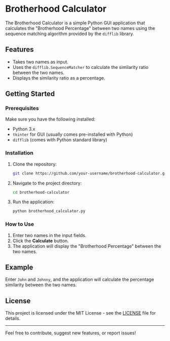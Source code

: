 # Brotherhood Calculator

The Brotherhood Calculator is a simple Python GUI application that calculates the "Brotherhood Percentage" between two names using the sequence matching algorithm provided by the `difflib` library.

## Features
- Takes two names as input.
- Uses the `difflib.SequenceMatcher` to calculate the similarity ratio between the two names.
- Displays the similarity ratio as a percentage.

## Getting Started

### Prerequisites

Make sure you have the following installed:

- Python 3.x
- `tkinter` for GUI (usually comes pre-installed with Python)
- `difflib` (comes with Python standard library)

### Installation

1. Clone the repository:

    ```bash
    git clone https://github.com/your-username/brotherhood-calculator.git
    ```

2. Navigate to the project directory:

    ```bash
    cd brotherhood-calculator
    ```

3. Run the application:

    ```bash
    python brotherhood_calculator.py
    ```

### How to Use

1. Enter two names in the input fields.
2. Click the **Calculate** button.
3. The application will display the "Brotherhood Percentage" between the two names.

## Example

Enter `John` and `Johnny`, and the application will calculate the percentage similarity between the two names.


## License

This project is licensed under the MIT License - see the [LICENSE](LICENSE) file for details.

---

Feel free to contribute, suggest new features, or report issues!

